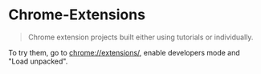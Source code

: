 # Chrome-Extensions

> Chrome extension projects built either using tutorials or individually.

To try them, go to [chrome://extensions/](chrome://extensions/), enable developers mode and "Load unpacked".
